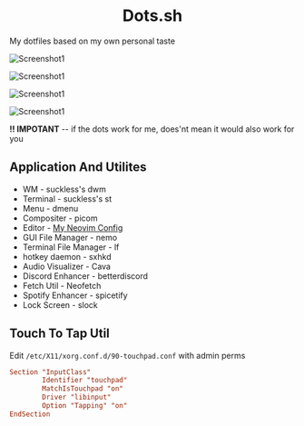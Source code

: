 <div align="center">

# Dots.sh

</div>

My dotfiles based on my own personal taste

![Screenshot1](https://raw.githubusercontent.com/dark-Jedi2108/dots.sh/main/.github/screenshots/n1.png)

![Screenshot1](https://raw.githubusercontent.com/dark-Jedi2108/dots.sh/main/.github/screenshots/n2.png)

![Screenshot1](https://raw.githubusercontent.com/dark-Jedi2108/dots.sh/main/.github/screenshots/n3.png)

![Screenshot1](https://raw.githubusercontent.com/dark-Jedi2108/dots.sh/main/.github/screenshots/n4.png)


**!! IMPOTANT** -- if the dots work for me, does'nt mean it would also work for you

## Application And Utilites
+ WM - suckless's dwm
+ Terminal - suckless's st
+ Menu - dmenu
+ Compositer - picom
+ Editor - [My Neovim Config](https://github.com/dark-Jedi2108/nvide)
+ GUI File Manager - nemo
+ Terminal File Manager - lf
+ hotkey daemon - sxhkd
+ Audio Visualizer - Cava
+ Discord Enhancer - betterdiscord
+ Fetch Util - Neofetch
+ Spotify Enhancer - spicetify
+ Lock Screen - slock

## Touch To Tap Util

Edit `/etc/X11/xorg.conf.d/90-touchpad.conf` with admin perms

```conf
Section "InputClass"
        Identifier "touchpad"
        MatchIsTouchpad "on"
        Driver "libinput"
        Option "Tapping" "on"
EndSection
```

